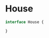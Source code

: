# House

<!-- House Name,Address,State,City,Zip,Bedroom,Bathrooms,Price,Picture -->
```ts
interface House {

}
```
